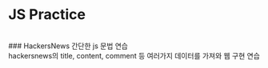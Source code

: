 # JS Practice
<br>
### HackersNews
간단한 js 문법 연습<br>
hackersnews의 title, content, comment 등 여러가지 데이터를 가져와 웹 구현 연습

